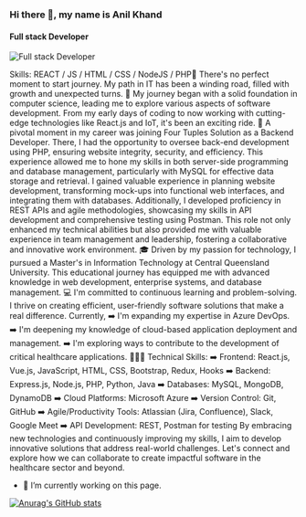 ### Hi there 👋, my name is Anil Khand
#### Full stack Developer
![Full stack Developer](https://media.licdn.com/dms/image/v2/D5616AQGqjw4Iz4figw/profile-displaybackgroundimage-shrink_350_1400/profile-displaybackgroundimage-shrink_350_1400/0/1719634216898?e=1729123200&v=beta&t=cK33md6BDJy7aTmeE32nZrdfmy4NZqeHEDRQTVRS4xQ)


Skills: REACT / JS / HTML / CSS / NodeJS / PHP💭 There's no perfect moment to start journey. My path in IT has been a winding road, filled with growth and unexpected turns.  🌅 My journey began with a solid foundation in computer science, leading me to explore various aspects of software development. From my early days of coding to now working with cutting-edge technologies like React.js and IoT, it's been an exciting ride.  🚀 A pivotal moment in my career was joining Four Tuples Solution as a Backend Developer. There, I had the opportunity to oversee back-end development using PHP, ensuring website integrity, security, and efficiency. This experience allowed me to hone my skills in both server-side programming and database management, particularly with MySQL for effective data storage and retrieval. I gained valuable experience in planning website development, transforming mock-ups into functional web interfaces, and integrating them with databases. Additionally, I developed proficiency in REST APIs and agile methodologies, showcasing my skills in API development and comprehensive testing using Postman. This role not only enhanced my technical abilities but also provided me with valuable experience in team management and leadership, fostering a collaborative and innovative work environment.  🎓 Driven by my passion for technology, I pursued a Master's in Information Technology at Central Queensland University. This educational journey has equipped me with advanced knowledge in web development, enterprise systems, and database management.  💻 I'm committed to continuous learning and problem-solving. I thrive on creating efficient, user-friendly software solutions that make a real difference.   Currently, ➡️ I'm expanding my expertise in Azure DevOps. ➡️ I'm deepening my knowledge of cloud-based application deployment and management. ➡️ I'm exploring ways to contribute to the development of critical healthcare applications.  👩🏻‍💻 Technical Skills: ➡️ Frontend: React.js, Vue.js, JavaScript, HTML, CSS, Bootstrap, Redux, Hooks ➡️ Backend: Express.js, Node.js, PHP, Python, Java ➡️ Databases: MySQL, MongoDB, DynamoDB ➡️ Cloud Platforms: Microsoft Azure ➡️ Version Control: Git, GitHub ➡️ Agile/Productivity Tools: Atlassian (Jira, Confluence), Slack, Google Meet ➡️ API Development: REST, Postman for testing  By embracing new technologies and continuously improving my skills, I aim to develop innovative solutions that address real-world challenges. Let's connect and explore how we can collaborate to create impactful software in the healthcare sector and beyond.

- 🔭 I’m currently working on this page. 





[![Anurag's GitHub stats](https://github-readme-stats.vercel.app/api?username=thakurianil)](https://github.com/anuraghazra/github-readme-stats)
<!--
**thakurianil/thakurianil** is a ✨ _special_ ✨ repository because its `README.md` (this file) appears on your GitHub profile.

Here are some ideas to get you started:

- 🔭 I’m currently working on ...
- 🌱 I’m currently learning ...
- 👯 I’m looking to collaborate on ...
- 🤔 I’m looking for help with ...
- 💬 Ask me about ...
- 📫 How to reach me: ...
- 😄 Pronouns: ...
- ⚡ Fun fact: ...
-->
